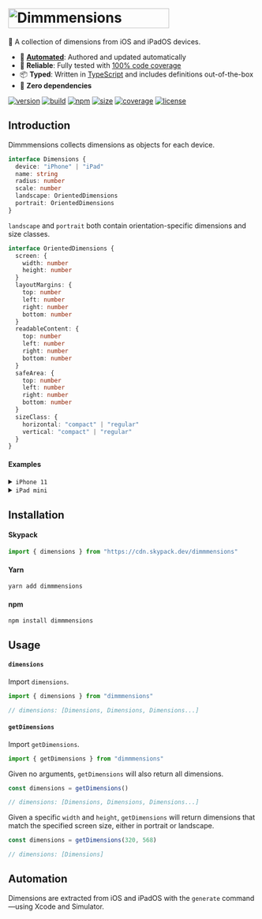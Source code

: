 # <a href="https://dimmmensions.marcbouchenoire.com"><img src="https://raw.githubusercontent.com/marcbouchenoire/dimmmensions/main/packages/site/public/logo.svg" width="326" height="40" alt="Dimmmensions" /></a>

📏 A collection of dimensions from iOS and iPadOS devices.

- 🤖 [**Automated**](#automation): Authored and updated automatically
- 🧪 **Reliable**: Fully tested with [100% code coverage](https://codecov.io/gh/marcbouchenoire/dimmmensions)
- 📦 **Typed**: Written in [TypeScript](https://www.typescriptlang.org/) and includes definitions out-of-the-box
- 💨 **Zero dependencies**

[![version](https://img.shields.io/badge/iOS%2015-message?color=%2395f)](https://developer.apple.com/sf-symbols/)
[![build](https://img.shields.io/github/workflow/status/marcbouchenoire/dimmmensions/CI?color=%2395f)](https://github.com/marcbouchenoire/dimmmensions/actions/workflows/ci.yml)
[![npm](https://img.shields.io/npm/v/dimmmensions?color=%2395f)](https://www.npmjs.com/package/dimmmensions)
[![size](https://img.shields.io/bundlephobia/minzip/dimmmensions?label=size&color=%2395f)](https://bundlephobia.com/package/dimmmensions)
[![coverage](https://img.shields.io/codecov/c/github/marcbouchenoire/dimmmensions?color=%2395f)](https://codecov.io/gh/marcbouchenoire/dimmmensions)
[![license](https://img.shields.io/github/license/marcbouchenoire/dimmmensions?color=%2395f)](https://github.com/marcbouchenoire/dimmmensions/blob/main/LICENSE)

## Introduction

Dimmmensions collects dimensions as objects for each device.

```typescript
interface Dimensions {
  device: "iPhone" | "iPad"
  name: string
  radius: number
  scale: number
  landscape: OrientedDimensions
  portrait: OrientedDimensions
}
```

`landscape` and `portrait` both contain orientation-specific dimensions and size classes.

```typescript
interface OrientedDimensions {
  screen: {
    width: number
    height: number
  }
  layoutMargins: {
    top: number
    left: number
    right: number
    bottom: number
  }
  readableContent: {
    top: number
    left: number
    right: number
    bottom: number
  }
  safeArea: {
    top: number
    left: number
    right: number
    bottom: number
  }
  sizeClass: {
    horizontal: "compact" | "regular"
    vertical: "compact" | "regular"
  }
}
```

#### Examples

<details>
<summary><code>iPhone 11</code></summary>
<p>

```json
{
  "device": "iPhone",
  "name": "iPhone 11",
  "radius": 41.5,
  "scale": 2,
  "landscape": {
    "screen": {
      "width": 896,
      "height": 414
    },
    "layoutMargins": {
      "top": 0,
      "left": 64,
      "right": 64,
      "bottom": 21
    },
    "readableContent": {
      "top": 0,
      "left": 116,
      "right": 116,
      "bottom": 21
    },
    "safeArea": {
      "top": 0,
      "left": 48,
      "right": 48,
      "bottom": 21
    },
    "sizeClass": {
      "horizontal": "regular",
      "vertical": "compact"
    }
  },
  "portrait": {
    "screen": {
      "width": 414,
      "height": 896
    },
    "layoutMargins": {
      "top": 48,
      "left": 20,
      "right": 20,
      "bottom": 34
    },
    "readableContent": {
      "top": 48,
      "left": 20,
      "right": 20,
      "bottom": 34
    },
    "safeArea": {
      "top": 48,
      "left": 0,
      "right": 0,
      "bottom": 34
    },
    "sizeClass": {
      "horizontal": "compact",
      "vertical": "regular"
    }
  }
}
```

</p>
</details>

<details>
<summary><code>iPad mini</code></summary>
<p>

```json
{
  "device": "iPad",
  "name": "iPad mini (6th generation)",
  "radius": 21.5,
  "scale": 2,
  "landscape": {
    "screen": {
      "width": 1133,
      "height": 744
    },
    "sizeClass": {
      "horizontal": "regular",
      "vertical": "regular"
    },
    "layoutMargins": {
      "top": 24,
      "left": 20,
      "right": 20,
      "bottom": 20
    },
    "readableContent": {
      "top": 24,
      "left": 234.5,
      "right": 234.5,
      "bottom": 20
    },
    "safeArea": {
      "top": 24,
      "left": 0,
      "right": 0,
      "bottom": 20
    }
  },
  "portrait": {
    "screen": {
      "width": 744,
      "height": 1133
    },
    "sizeClass": {
      "horizontal": "regular",
      "vertical": "regular"
    },
    "layoutMargins": {
      "top": 24,
      "left": 20,
      "right": 20,
      "bottom": 20
    },
    "readableContent": {
      "top": 24,
      "left": 20,
      "right": 20,
      "bottom": 20
    },
    "safeArea": {
      "top": 24,
      "left": 0,
      "right": 0,
      "bottom": 20
    }
  }
}
```

</p>
</details>

## Installation

#### Skypack

```javascript
import { dimensions } from "https://cdn.skypack.dev/dimmmensions"
```

#### Yarn

```bash
yarn add dimmmensions
```

#### npm

```bash
npm install dimmmensions
```

## Usage

#### `dimensions`

Import `dimensions`.

```typescript
import { dimensions } from "dimmmensions"

// dimensions: [Dimensions, Dimensions, Dimensions...]
```

#### `getDimensions`

Import `getDimensions`.

```typescript
import { getDimensions } from "dimmmensions"
```

Given no arguments, `getDimensions` will also return all dimensions.

```typescript
const dimensions = getDimensions()

// dimensions: [Dimensions, Dimensions, Dimensions...]
```

Given a specific `width` and `height`, `getDimensions` will return dimensions that match the specified screen size, either in portrait or landscape.

```typescript
const dimensions = getDimensions(320, 568)

// dimensions: [Dimensions]
```

## Automation

Dimensions are extracted from iOS and iPadOS with the `generate` command—using Xcode and Simulator.
